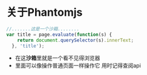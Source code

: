 # 关于Phantomjs


```javascript
//.......这是一个沙箱........
var title = page.evaluate(function(s) {
    return document.querySelector(s).innerText;
  }, 'title');
```
+ 在这**沙箱**里就是一个看不见得浏览器
+ 里面可以像操作普通页面一样操作它
用时记得查阅api
